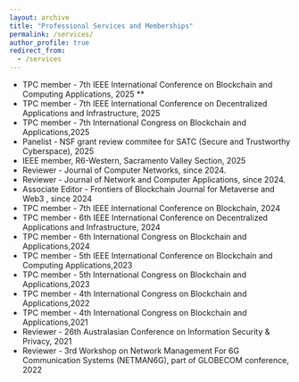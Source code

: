 ```yaml
---
layout: archive
title: "Professional Services and Memberships"
permalink: /services/
author_profile: true
redirect_from:
  - /services
---
```



* TPC member - 7th IEEE International Conference on Blockchain and Computing Applications, 2025
**
* TPC member - 7th IEEE International Conference on Decentralized Applications and Infrastructure, 2025
* TPC member - 7th International Congress on Blockchain and Applications,2025
* Panelist - NSF grant review commitee for SATC (Secure and Trustworthy Cyberspace), 2025
* IEEE member, R6-Western, Sacramento Valley Section, 2025
* Reviewer - Journal of Computer Networks, since 2024.
* Reviewer - Journal of Network and Computer Applications, since 2024. 
* Associate Editor - Frontiers of Blockchain Journal for Metaverse and Web3 , since 2024
* TPC member - 7th IEEE International Conference on Blockchain, 2024 
* TPC member - 6th IEEE International Conference on Decentralized Applications and Infrastructure, 2024
* TPC member - 6th International Congress on Blockchain and Applications,2024
* TPC member - 5th IEEE International Conference on Blockchain and Computing Applications,2023
* TPC member - 5th International Congress on Blockchain and Applications,2023 
* TPC member - 4th International Congress on Blockchain and Applications,2022 
* TPC member - 4th International Congress on Blockchain and Applications,2021
* Reviewer - 26th Australasian Conference on Information Security & Privacy, 2021
* Reviewer - 3rd Workshop on Network Management For 6G Communication Systems (NETMAN6G), part of GLOBECOM conference, 2022


<!--(https://books.google.com/books?id=9GBMEAAAQBAJ&pg=PR9&lpg=PR9&dq=syed+badruddoja+ACISP+2021&source=bl&ots=N9uU3gGDbB&sig=ACfU3U2i3gcrSwDfSp_IjXSgCRLb1veV8g&hl=en&sa=X&ved=2ahUKEwjDzcyY5ZD8AhUrkmoFHa8sD90Q6AF6BAglEAM#v=onepage&q&f=false)
(https://www.blockchain-congress.net/organization/program-committee)
-->



<!-- ## DEIA Commitment
Diversity, equity, inclusion and accessibility are inevitable in the classroom and the research laboratory as it is essential for academic development and excellence. I will actively pursue opportunities to enhance diversity and opportunities for students from historically underrepresented backgrounds in research, the classroom, and across campus at the University of Texas at El Paso. As part of my efforts to recruit minority students, I will seek out scholarship and fellowship opportunities in my lab, the department, and external institutes. Moreover, I will seek National Science Foundation (NSF) funding such as "Broadening Participation in STEM" to recruit and train minority graduate students in my field and provide mentoring to women and minority students to encourage them to pursue academic careers. I will work with students and faculty regardless of their race, ethnicity, gender, age, religion, language, abilities/disabilities, sexual orientation, socioeconomic status, or country of origin. My goal is to uphold these values and lead by example through outreach to international scientific communication and advance women's and minority representation through leadership and participation in programs. -->
